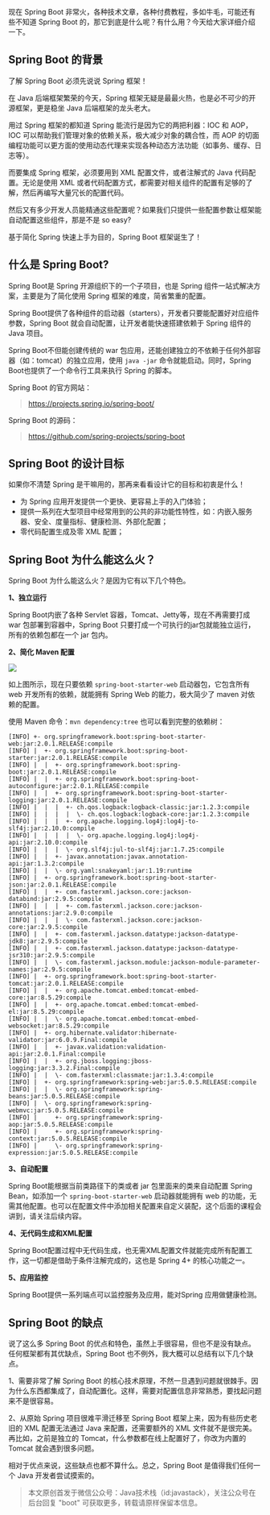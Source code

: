 现在 Spring Boot 非常火，各种技术文章，各种付费教程，多如牛毛，可能还有些不知道 Spring Boot 的，那它到底是什么呢？有什么用？今天给大家详细介绍一下。

## Spring Boot 的背景

了解 Spring Boot 必须先说说 Spring 框架！

在 Java 后端框架繁荣的今天，Spring 框架无疑是最最火热，也是必不可少的开源框架，更是稳坐 Java 后端框架的龙头老大。

用过 Spring 框架的都知道 Spring 能流行是因为它的两把利器：IOC 和 AOP，IOC 可以帮助我们管理对象的依赖关系，极大减少对象的耦合性，而 AOP 的切面编程功能可以更方面的使用动态代理来实现各种动态方法功能（如事务、缓存、日志等）。

而要集成 Spring 框架，必须要用到 XML 配置文件，或者注解式的 Java 代码配置。无论是使用 XML 或者代码配置方式，都需要对相关组件的配置有足够的了解，然后再编写大量冗长的配置代码。

然后又有多少开发人员能精通这些配置呢？如果我们只提供一些配置参数让框架能自动配置这些组件，那是不是 so easy?

基于简化 Spring 快速上手为目的，Spring Boot 框架诞生了！

## 什么是 Spring Boot?

Spring Boot是 Spring 开源组织下的一个子项目，也是 Spring 组件一站式解决方案，主要是为了简化使用 Spring 框架的难度，简省繁重的配置。

Spring Boot提供了各种组件的启动器（starters），开发者只要能配置好对应组件参数，Spring Boot 就会自动配置，让开发者能快速搭建依赖于 Spring 组件的 Java 项目。

Spring Boot不但能创建传统的 war 包应用，还能创建独立的不依赖于任何外部容器（如：tomcat）的独立应用，使用 `java -jar` 命令就能启动。同时，Spring Boot也提供了一个命令行工具来执行 Spring 的脚本。

Spring Boot 的官方网站：

> https://projects.spring.io/spring-boot/

Spring Boot 的源码：

> https://github.com/spring-projects/spring-boot

## Spring Boot 的设计目标

如果你不清楚 Spring 是干嘛用的，那再来看看设计它的目标和初衷是什么！

- 为 Spring 应用开发提供一个更快、更容易上手的入门体验；
- 提供一系列在大型项目中经常用到的公共的非功能性特性，如：内嵌入服务器、安全、度量指标、健康检测、外部化配置；
- 零代码配置生成及零 XML 配置；

## Spring Boot 为什么能这么火？

Spring Boot 为什么能这么火？是因为它有以下几个特色。

**1、独立运行**

Spring Boot内嵌了各种 Servlet 容器，Tomcat、Jetty等，现在不再需要打成 war 包部署到容器中，Spring Boot 只要打成一个可执行的jar包就能独立运行，所有的依赖包都在一个 jar 包内。

**2、简化 Maven 配置**
 
![](http://img.javastack.cn/18-5-3/97561296.jpg)

如上图所示，现在只要依赖 `spring-boot-starter-web` 启动器包，它包含所有 web 开发所有的依赖，就能拥有 Spring Web 的能力，极大简少了 maven 对依赖的配置。

使用 Maven 命令：`mvn dependency:tree` 也可以看到完整的依赖树：

```
[INFO] +- org.springframework.boot:spring-boot-starter-web:jar:2.0.1.RELEASE:compile
[INFO] |  +- org.springframework.boot:spring-boot-starter:jar:2.0.1.RELEASE:compile
[INFO] |  |  +- org.springframework.boot:spring-boot:jar:2.0.1.RELEASE:compile
[INFO] |  |  +- org.springframework.boot:spring-boot-autoconfigure:jar:2.0.1.RELEASE:compile
[INFO] |  |  +- org.springframework.boot:spring-boot-starter-logging:jar:2.0.1.RELEASE:compile
[INFO] |  |  |  +- ch.qos.logback:logback-classic:jar:1.2.3:compile
[INFO] |  |  |  |  \- ch.qos.logback:logback-core:jar:1.2.3:compile
[INFO] |  |  |  +- org.apache.logging.log4j:log4j-to-slf4j:jar:2.10.0:compile
[INFO] |  |  |  |  \- org.apache.logging.log4j:log4j-api:jar:2.10.0:compile
[INFO] |  |  |  \- org.slf4j:jul-to-slf4j:jar:1.7.25:compile
[INFO] |  |  +- javax.annotation:javax.annotation-api:jar:1.3.2:compile
[INFO] |  |  \- org.yaml:snakeyaml:jar:1.19:runtime
[INFO] |  +- org.springframework.boot:spring-boot-starter-json:jar:2.0.1.RELEASE:compile
[INFO] |  |  +- com.fasterxml.jackson.core:jackson-databind:jar:2.9.5:compile
[INFO] |  |  |  +- com.fasterxml.jackson.core:jackson-annotations:jar:2.9.0:compile
[INFO] |  |  |  \- com.fasterxml.jackson.core:jackson-core:jar:2.9.5:compile
[INFO] |  |  +- com.fasterxml.jackson.datatype:jackson-datatype-jdk8:jar:2.9.5:compile
[INFO] |  |  +- com.fasterxml.jackson.datatype:jackson-datatype-jsr310:jar:2.9.5:compile
[INFO] |  |  \- com.fasterxml.jackson.module:jackson-module-parameter-names:jar:2.9.5:compile
[INFO] |  +- org.springframework.boot:spring-boot-starter-tomcat:jar:2.0.1.RELEASE:compile
[INFO] |  |  +- org.apache.tomcat.embed:tomcat-embed-core:jar:8.5.29:compile
[INFO] |  |  +- org.apache.tomcat.embed:tomcat-embed-el:jar:8.5.29:compile
[INFO] |  |  \- org.apache.tomcat.embed:tomcat-embed-websocket:jar:8.5.29:compile
[INFO] |  +- org.hibernate.validator:hibernate-validator:jar:6.0.9.Final:compile
[INFO] |  |  +- javax.validation:validation-api:jar:2.0.1.Final:compile
[INFO] |  |  +- org.jboss.logging:jboss-logging:jar:3.3.2.Final:compile
[INFO] |  |  \- com.fasterxml:classmate:jar:1.3.4:compile
[INFO] |  +- org.springframework:spring-web:jar:5.0.5.RELEASE:compile
[INFO] |  |  \- org.springframework:spring-beans:jar:5.0.5.RELEASE:compile
[INFO] |  \- org.springframework:spring-webmvc:jar:5.0.5.RELEASE:compile
[INFO] |     +- org.springframework:spring-aop:jar:5.0.5.RELEASE:compile
[INFO] |     +- org.springframework:spring-context:jar:5.0.5.RELEASE:compile
[INFO] |     \- org.springframework:spring-expression:jar:5.0.5.RELEASE:compile
```

**3、自动配置**

Spring Boot能根据当前类路径下的类或者 jar 包里面来的类来自动配置 Spring Bean，如添加一个 `spring-boot-starter-web` 启动器就能拥有 web 的功能，无需其他配置。也可以在配置文件中添加相关配置来自定义装配，这个后面的课程会讲到，请关注后续内容。
    
**4、无代码生成和XML配置**

Spring Boot配置过程中无代码生成，也无需XML配置文件就能完成所有配置工作，这一切都是借助于条件注解完成的，这也是 Spring 4+ 的核心功能之一。
    
**5、应用监控**

Spring Boot提供一系列端点可以监控服务及应用，能对Spring 应用做健康检测。
    
## Spring Boot 的缺点

说了这么多 Spring Boot 的优点和特色，虽然上手很容易，但也不是没有缺点。任何框架都有其优缺点，Spring Boot 也不例外，我大概可以总结有以下几个缺点。

1、需要非常了解 Spring Boot 的核心技术原理，不然一旦遇到问题就很棘手。因为什么东西都集成了，自动配置化。这样，需要对配置信息非常熟悉，要找起问题来不是很容易。

2、从原始 Spring 项目很难平滑迁移至 Spring Boot 框架上来，因为有些历史老旧的 XML 配置无法通过 Java 来配置，还需要额外的 XML 文件就不是很完美。再比如，之前是独立的 Tomcat，什么参数都在线上配置好了，你改为内置的 Tomcat 就会遇到很多问题。

相对于优点来说，这些缺点也都不算什么。总之，Spring Boot 是值得我们任何一个 Java 开发者尝试摸索的。

> 本文原创首发于微信公众号：Java技术栈（id:javastack），关注公众号在后台回复 "boot" 可获取更多，转载请原样保留本信息。


